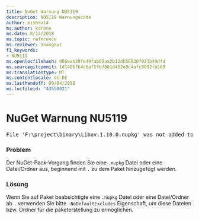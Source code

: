 ```yaml
---
title: NuGet Warnung NU5119
description: NU5119 Warnungscode
author: mishra14
ms.author: karann
ms.date: 8/14/2018
ms.topic: reference
ms.reviewer: anangaur
f1_keywords:
- NU5119
ms.openlocfilehash: 066eab28fe49fab60aa2b12db56930f923b49dfd
ms.sourcegitcommit: 1d1406764c6af5fb7801d462e0c4afc9092fa569
ms.translationtype: MT
ms.contentlocale: de-DE
ms.lasthandoff: 09/04/2018
ms.locfileid: "43550021"
---
```

# <a name="nuget-warning-nu5119"></a>NuGet Warnung NU5119
<pre>File 'F:\project\binary\Libuv.1.10.0.nupkg' was not added to the package. Files and folders starting with '.' or ending with '.nupkg' are excluded by default. To include this file, use -NoDefaultExcludes from the commandline</pre>

### <a name="issue"></a>Problem

Der NuGet-Pack-Vorgang finden Sie eine `.nupkg` Datei oder eine Datei/Ordner aus, beginnend mit `.` zu dem Paket hinzugefügt werden.


### <a name="solution"></a>Lösung

Wenn Sie auf Paket beabsichtigte eine `.nupkg` Datei oder eine Datei/Ordner ab `.` verwenden Sie bitte `-NoDefaultExcludes` Eigenschaft, um diese Dateien bzw. Ordner für die paketerstellung zu ermöglichen.

